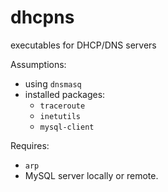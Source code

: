 # dhcpns
executables for DHCP/DNS servers

Assumptions:
* using `dnsmasq`
* installed packages:
  * `traceroute`
  * `inetutils`
  * `mysql-client`

Requires:
* `arp`
* MySQL server locally or remote.
